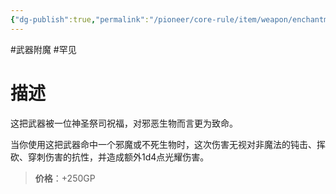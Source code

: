 ```yaml
---
{"dg-publish":true,"permalink":"/pioneer/core-rule/item/weapon/enchantment/2-uncommon/f/","dgPassFrontmatter":true}
---
```


#武器附魔 #罕见
# 描述
这把武器被一位神圣祭司祝福，对邪恶生物而言更为致命。

当你使用这把武器命中一个邪魔或不死生物时，这次伤害无视对非魔法的钝击、挥砍、穿刺伤害的抗性，并造成额外1d4点光耀伤害。

>**价格**：+250GP